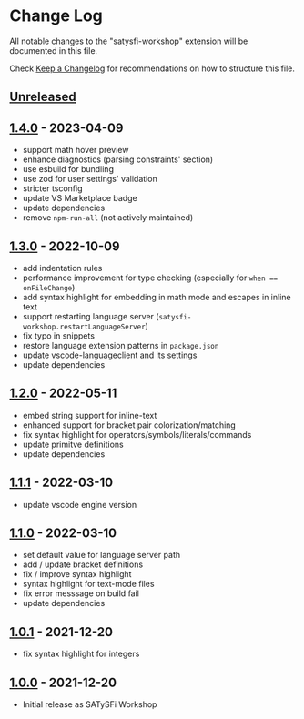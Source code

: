 # Change Log
All notable changes to the "satysfi-workshop" extension will be documented in this file.

Check [Keep a Changelog](http://keepachangelog.com/) for recommendations on how to structure this file.

## [Unreleased]

## [1.4.0] - 2023-04-09
- support math hover preview
- enhance diagnostics (parsing constraints' section)
- use esbuild for bundling
- use zod for user settings' validation
- stricter tsconfig
- update VS Marketplace badge
- update dependencies
- remove `npm-run-all` (not actively maintained)

## [1.3.0] - 2022-10-09
- add indentation rules
- performance improvement for type checking (especially for `when == onFileChange`)
- add syntax highlight for embedding in math mode and escapes in inline text
- support restarting language server (`satysfi-workshop.restartLanguageServer`)
- fix typo in snippets
- restore language extension patterns in `package.json`
- update vscode-languageclient and its settings
- update dependencies

## [1.2.0] - 2022-05-11
- embed string support for inline-text
- enhanced support for bracket pair colorization/matching
- fix syntax highlight for operators/symbols/literals/commands
- update primitve definitions
- update dependencies

## [1.1.1] - 2022-03-10
- update vscode engine version

## [1.1.0] - 2022-03-10
- set default value for language server path
- add / update bracket definitions
- fix / improve syntax highlight
- syntax highlight for text-mode files
- fix error messsage on build fail
- update dependencies

## [1.0.1] - 2021-12-20
- fix syntax highlight for integers

## [1.0.0] - 2021-12-20
- Initial release as SATySFi Workshop

[Unreleased]: https://github.com/pickoba/satysfi-workshop/compare/v1.4.0...HEAD
[1.4.0]: https://github.com/pickoba/satysfi-workshop/compare/v1.3.0...v1.4.0
[1.3.0]: https://github.com/pickoba/satysfi-workshop/compare/v1.2.0...v1.3.0
[1.2.0]: https://github.com/pickoba/satysfi-workshop/compare/v1.1.1...v1.2.0
[1.1.1]: https://github.com/pickoba/satysfi-workshop/compare/v1.1.0...v1.1.1
[1.1.0]: https://github.com/pickoba/satysfi-workshop/compare/v1.0.1...v1.1.0
[1.0.1]: https://github.com/pickoba/satysfi-workshop/compare/v1.0.0...v1.0.1
[1.0.0]: https://github.com/pickoba/satysfi-workshop/releases/tag/v1.0.0

